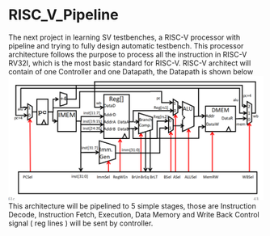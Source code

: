 # RISC_V_Pipeline
The next project in learning SV testbenches, a RISC-V processor with pipeline and trying to fully design automatic testbench.
This processor architecture follows the purpose to process all the instruction in RISC-V RV32I, which is the most basic standard for RISC-V.
RISC-V architect will contain of one Controller and one Datapath, the Datapath is shown below 
![image alt](https://github.com/XXBach/RISC_V_Pipeline/blob/main/RISC_V_Datapath.png)
This architecture will be pipelined to 5 simple stages, those are Instruction Decode, Instruction Fetch, Execution, Data Memory and Write Back
Control signal ( reg lines ) will be sent by controller.
